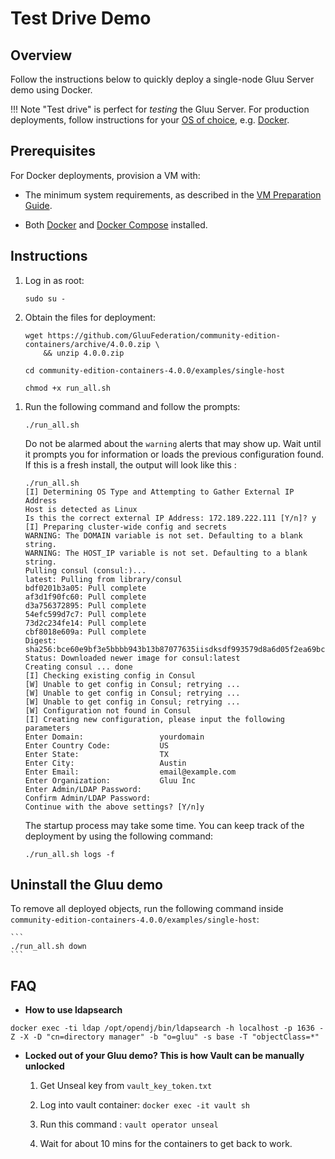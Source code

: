 # Test Drive Demo

## Overview

Follow the instructions below to quickly deploy a single-node Gluu Server demo using Docker. 

!!! Note
    "Test drive" is perfect for *testing* the Gluu Server. For production deployments, follow instructions for your [OS of choice](./index.md#supported-operating-systems), e.g. [Docker](./install-docker.md).  

## Prerequisites

For Docker deployments, provision a VM with: 

- The minimum system requirements, as described in the [VM Preparation Guide](../installation-guide/index.md#system-requirements). 

- Both [Docker](https://docs.docker.com/install/linux/docker-ce/ubuntu/#install-using-the-convenience-script) and [Docker Compose](https://docs.docker.com/compose/install/#install-compose) installed. 

## Instructions

1. Log in as root:

    ```
    sudo su -
    ```

1. Obtain the files for deployment:
    
    ```
    wget https://github.com/GluuFederation/community-edition-containers/archive/4.0.0.zip \
        && unzip 4.0.0.zip
    ```
    
    ```
    cd community-edition-containers-4.0.0/examples/single-host
    ```
    
    ```
    chmod +x run_all.sh
    ```   
<!--
    1. For this Test Drive, we recommend continuing with the default settings. If a more customized deployment is needed, see the [Custom Installation Options](#custom-installation-options) section at the bottom of the page.

    ### Deploying Gluu Server
-->

1.  Run the following command and follow the prompts:

    ```
    ./run_all.sh
    ```
    
    Do not be alarmed about the `warning` alerts that may show up. Wait until it prompts you for information or loads the previous configuration found. If this is a fresh install, the output will look like this :

    ```
    ./run_all.sh
    [I] Determining OS Type and Attempting to Gather External IP Address
    Host is detected as Linux
    Is this the correct external IP Address: 172.189.222.111 [Y/n]? y
    [I] Preparing cluster-wide config and secrets
    WARNING: The DOMAIN variable is not set. Defaulting to a blank string.
    WARNING: The HOST_IP variable is not set. Defaulting to a blank string.
    Pulling consul (consul:)...
    latest: Pulling from library/consul
    bdf0201b3a05: Pull complete
    af3d1f90fc60: Pull complete
    d3a756372895: Pull complete
    54efc599d7c7: Pull complete
    73d2c234fe14: Pull complete
    cbf8018e609a: Pull complete
    Digest: sha256:bce60e9bf3e5bbbb943b13b87077635iisdksdf993579d8a6d05f2ea69bccd
    Status: Downloaded newer image for consul:latest
    Creating consul ... done
    [I] Checking existing config in Consul
    [W] Unable to get config in Consul; retrying ...
    [W] Unable to get config in Consul; retrying ...
    [W] Unable to get config in Consul; retrying ...
    [W] Configuration not found in Consul
    [I] Creating new configuration, please input the following parameters
    Enter Domain:                 yourdomain
    Enter Country Code:           US
    Enter State:                  TX
    Enter City:                   Austin
    Enter Email:                  email@example.com
    Enter Organization:           Gluu Inc
    Enter Admin/LDAP Password:
    Confirm Admin/LDAP Password:
    Continue with the above settings? [Y/n]y
    ```

    The startup process may take some time. You can keep track of the deployment by using the following command:
    
    ```
    ./run_all.sh logs -f
    ```
    
## Uninstall the Gluu demo

To remove all deployed objects, run the following command inside `community-edition-containers-4.0.0/examples/single-host`: 
    
    ```
    ./run_all.sh down
    ```

## FAQ

- **How to use ldapsearch**

```
docker exec -ti ldap /opt/opendj/bin/ldapsearch -h localhost -p 1636 -Z -X -D "cn=directory manager" -b "o=gluu" -s base -T "objectClass=*"
```

- **Locked out of your Gluu demo? This is how Vault can be manually unlocked**

   1. Get Unseal key from `vault_key_token.txt`
   
   1. Log into vault container: `docker exec -it vault sh`
   
   1. Run this command : `vault operator unseal`
   
   1. Wait for about 10 mins for the containers to get back to work. 
